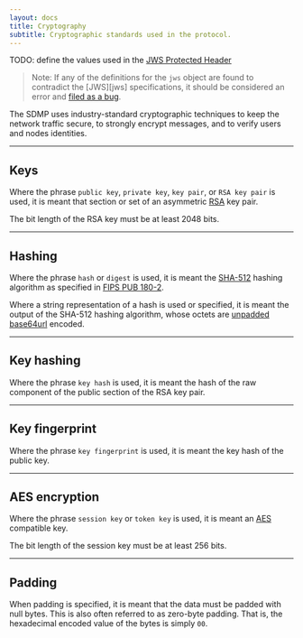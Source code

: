 ```yaml
---
layout: docs
title: Cryptography
subtitle: Cryptographic standards used in the protocol.
---
```



TODO: define the values used in the [JWS Protected Header](http://self-issued.info/docs/draft-ietf-jose-json-web-signature.html#CompactSerializationOverview)




> Note: If any of the definitions for the `jws` object are found to contradict
> the [JWS][jws] specifications, it should be considered an error and
> [filed as a bug](https://github.com/sdmp/sdmp.github.io/issues).










The SDMP uses industry-standard cryptographic techniques to keep the network traffic
secure, to strongly encrypt messages, and to verify users and nodes identities.

---

## Keys

Where the phrase `public key`, `private key`, `key pair`, or `RSA key pair` is used, it
is meant that section or set of an asymmetric [RSA][w_rsa] key pair.

The bit length of the RSA key must be at least 2048 bits.

---

## Hashing

Where the phrase `hash` or `digest` is used, it is meant
the [SHA-512][w_sha2] hashing algorithm as specified in [FIPS PUB 180-2][fips180].

Where a string representation of a hash is used or specified, it is meant the output of
the SHA-512 hashing algorithm, whose octets are [unpadded base64url][base64] encoded.

---

## Key hashing

Where the phrase `key hash` is used, it is meant the hash of the raw component of the
public section of the RSA key pair.

---

## Key fingerprint

Where the phrase `key fingerprint` is used, it is meant the key hash of the public key.

---

## AES encryption

Where the phrase `session key` or `token key` is used, it is meant
an [AES][w_aes] compatible key.

The bit length of the session key must be at least 256 bits.

---

## Padding

When padding is specified, it is meant that the data must be padded with null bytes. This
is also often referred to as zero-byte padding. That is, the hexadecimal encoded value
of the bytes is simply `00`.


[w_rsa]: https://en.wikipedia.org/wiki/RSA_(cryptosystem)
[w_sha2]: https://en.wikipedia.org/wiki/SHA-2
[w_aes]: https://en.wikipedia.org/wiki/Advanced_Encryption_Standard
[fips180]: http://csrc.nist.gov/publications/fips/fips180-2/fips180-2.pdf
[base64]: https://tools.ietf.org/html/rfc4648#section-5
